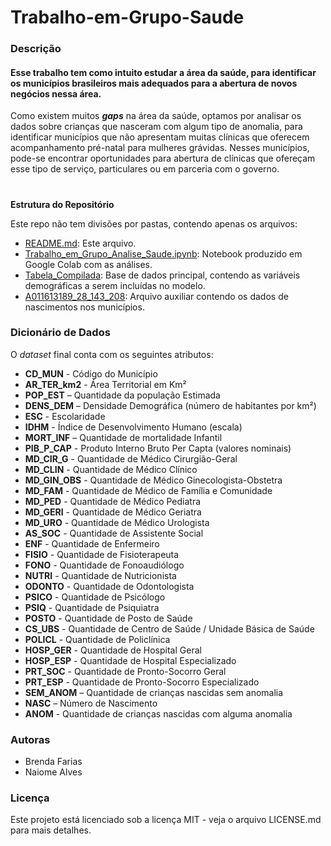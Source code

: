# Trabalho-em-Grupo-Saude

### Descrição

#### Esse trabalho tem como intuito estudar a área da saúde, para identificar os municípios brasileiros mais adequados para a abertura de novos negócios nessa área.

Como existem muitos ***gaps*** na área da saúde, optamos por analisar os dados sobre crianças que nasceram com algum tipo de anomalia, para identificar municípios que não apresentam muitas clínicas que oferecem acompanhamento pré-natal para mulheres grávidas. Nesses municípios, pode-se encontrar oportunidades para abertura de clínicas que ofereçam esse tipo de serviço, particulares ou em parceria com o governo.

#
**Estrutura do Repositório**

Este repo não tem divisões por pastas, contendo apenas os arquivos:

- [README.md](https://github.com/Naiomeap/Trabalho-em-Grupo-Sa-de/README.md): Este arquivo.
- [Trabalho_em_Grupo_Analise_Saude.ipynb](https://github.com/Naiomeap/Trabalho-em-Grupo-Sa-de/blob/main/Trabalho_em_Grupo_Analise_Saude.ipynb): Notebook produzido em Google Colab com as análises.
- [Tabela_Compilada](https://github.com/Naiomeap/Trabalho-em-Grupo-Sa-de/blob/main/Tabela_Compilada.csv): Base de dados principal, contendo as variáveis demográficas a serem incluídas no modelo.
- [A011613189_28_143_208](https://github.com/Naiomeap/Trabalho-em-Grupo-Sa-de/blob/main/A011613189_28_143_208.csv): Arquivo auxiliar contendo os dados de nascimentos nos municípios.

### Dicionário de Dados

O *dataset* final conta com os seguintes atributos:


- **CD_MUN** - Código do Município
- **AR_TER_km2** - Área Territorial em Km²
- **POP_EST** – Quantidade da população Estimada
- **DENS_DEM** – Densidade Demográfica (número de habitantes por km²)
- **ESC** - Escolaridade
- **IDHM** - Índice de Desenvolvimento Humano (escala)
- **MORT_INF** – Quantidade de mortalidade Infantil
- **PIB_P_CAP** - Produto Interno Bruto Per Capta (valores nominais)
- **MD_CIR_G** - Quantidade de Médico Cirurgião-Geral
- **MD_CLIN** - Quantidade de Médico Clínico
- **MD_GIN_OBS** - Quantidade de Médico Ginecologista-Obstetra
- **MD_FAM** - Quantidade de Médico de Família e Comunidade
- **MD_PED** - Quantidade de Médico Pediatra
- **MD_GERI** - Quantidade de Médico Geriatra
- **MD_URO** - Quantidade de Médico Urologista
- **AS_SOC** - Quantidade de Assistente Social
- **ENF** - Quantidade de Enfermeiro
- **FISIO** - Quantidade de Fisioterapeuta
- **FONO** - Quantidade de Fonoaudiólogo
- **NUTRI** - Quantidade de Nutricionista
- **ODONTO** - Quantidade de Odontologista
- **PSICO** - Quantidade de Psicólogo
- **PSIQ** - Quantidade de Psiquiatra
- **POSTO** - Quantidade de Posto de Saúde
- **CS_UBS** - Quantidade de Centro de Saúde / Unidade Básica de Saúde
- **POLICL** - Quantidade de Policlínica
- **HOSP_GER** - Quantidade de Hospital Geral
- **HOSP_ESP** - Quantidade de Hospital Especializado
- **PRT_SOC** - Quantidade de Pronto-Socorro Geral
- **PRT_ESP** - Quantidade de Pronto-Socorro Especializado
- **SEM_ANOM** – Quantidade de crianças nascidas sem anomalia
- **NASC** – Número de Nascimento
- **ANOM** - Quantidade de crianças nascidas com alguma anomalia

### Autoras

- Brenda Farias
- Naiome Alves

### Licença

Este projeto está licenciado sob a licença MIT - veja o arquivo LICENSE.md para mais detalhes.
